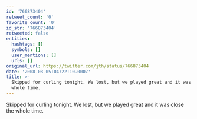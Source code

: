 ```yaml
---
id: '766873404'
retweet_count: '0'
favorite_count: '0'
id_str: '766873404'
retweeted: false
entities:
  hashtags: []
  symbols: []
  user_mentions: []
  urls: []
original_url: https://twitter.com/jth/status/766873404
date: '2008-03-05T04:22:10.000Z'
title: >-
  Skipped for curling tonight. We lost, but we played great and it was close the
  whole time.
---
```


Skipped for curling tonight. We lost, but we played great and it was close the whole time.